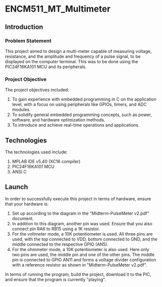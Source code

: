 # ENCM511_MT_Multimeter

## Introduction

### Problem Statement

This project aimed to design a multi-meter capable of measuring voltage, resistance, and the amplitude and frequency of a pulse signal, to be displayed on the computer terminal. This was to be done using the PIC24F16KA101 MCU and its peripherals.

### Project Objective

The project objectives included:

1.	To gain experience with embedded programming in C on the application level, with a focus on using peripherals like GPIOs, timers, and ADC modules.
2.	To solidify general embedded programming concepts, such as power, software, and hardware optimization methods.
3.	To introduce and achieve real-time operations and applications.

## Technologies

The technologies used include:

1. MPLAB IDE v5.40 (XC16 compiler)
2. PIC24F16KA101 MCU
3. ANSI C

## Launch

In order to successfully execute this project in terms of hardware, ensure that your hardware is:

1. Set up according to the diagram in the "Midterm-PulseMeter v2.pdf" document. 
2. In addition to this diagram, another pin was used. Ensure that you also connect pin RA6 to RB15 using a 1K resistor. 
3. For the voltmeter mode, a 10K potentiometer is used. All three pins are used, with the top connected to VDD, bottom connected to GND, and the middle connected to the respective GPIO (AN5).
4. For the ohmmeter mode, a 10K potentiometer is also used. Here only two pins are used, the middle pin and one of the other pins. The middle pin is connected to GPIO AN11 and forms a voltage divider configuration with a reference resistor as shown in "Midterm-PulseMeter v2.pdf".

In terms of running the program, build the project, download it to the PIC, and ensure that the program is currently "playing".
